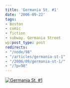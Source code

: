 ```yaml
---
title: 'Germania St. #1'
date: '2006-09-22'
tags:
- Boston
- comic
- fiction
- subway. Germania Street
wp:post_type: post
redirects:
- "/node/98"
- "/articles/germania-st-1"
- "/2006/09/germania-st-1/"
- "/?p=98"
---
```


  [ ![Germania St. #1](http://static.flickr.com/79/250013030_e3d45c735a_o.jpg) ](http://www.flickr.com/photos/bensheldon/250013030/ "Photo Sharing")
